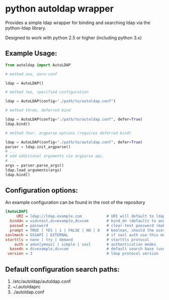 # python autoldap wrapper

Provides a simple ldap wrapper for binding and searching ldap via the python-ldap library.

Designed to work with python 2.5 or higher (including python 3.x)


## Example Usage:

```python
from autoldap import AutoLDAP

# method one, zero-conf

ldap = AutoLDAP()

# method two, specified configuration

ldap = AutoLDAP(config="./path/to/autoldap.conf")

# method three, deferred bind

ldap = AutoLDAP(config="./path/to/autoldap.conf", defer=True)
ldap.bind()

# method four, argparse options (requires deferred bind)

ldap = AutoLDAP(config="./path/to/autoldap.conf", defer=True)
parser = ldap.init_argparse()
# ...
# add additional arguments via argparse api.
# ...
args = parser.parse_args()
ldap.load_arguments(args)
ldap.bind()


```

## Configuration options:
An example configuration can be found in the root of the repository

```ini
[AutoLDAP]
     URI = ldap://ldap.example.com           # URI will default to ldapi:/// if none is provided
  binddn = uid=test,dc=example,dc=com        # bind_dn (defaults to anonymous)
  passwd = password                          # clear-text password (make sure the config file is protected)
  prompt = TRUE | YES | 1 | FALSE | NO | 0   # boolean, should the user be prompted for a password (interactive)
saslmech = GSSAPI | EXTERNAL                 # if sasl auth use this mech
starttls = none | try | demand               # starttls protocol
    auth = anon[ymous] | simple | sasl       # authentication modes
  basedn = dc=example,dc=com                 # default search base (used in auto_search methods)
 version = 3                                 # ldap protocol version

```

## Default configuration search paths:

1. /etc/autoldap/autoldap.conf
2. ~/.autoldaprc
3. ./autoldap.conf
